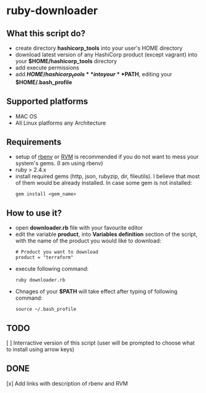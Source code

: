 # ruby-downloader

## What this script do?
- create directory **hashicorp_tools** into your user's HOME directory
- download latest version of any HashiCorp product (except vagrant) into your **$HOME/hashicorp_tools** directory
- add execute permissions
- add **$HOME/hashicorp_tools** into your **$PATH**, editing your **$HOME/.bash_profile**

## Supported platforms
- MAC OS
- All Linux platforms any Architecture

## Requirements
- setup of [rbenv](https://github.com/rbenv/rbenv) or [RVM](https://rvm.io/rvm/install) is recommended if you do not want to mess your system's gems. (I am using rbenv)
- ruby > 2.4.x
- install required gems (http, json, rubyzip, dir, fileutils). I believe that most of them would be already installed. In case some gem is not installed: 
  ```
  gem install <gem_name>
  ```
## How to use it?
- open **downloader.rb** file with your favourite editor
- edit the variable **product**, into **Variables definition** section of the script, with the name of the product you would like to download:
  ```
  # Product you want to download
  product = "terraform"
  ```
- execute following command:
  ```
  ruby downloader.rb
  ```
- Chnages of your **$PATH** will take effect after typing of following command:
  ```
  source ~/.bash_profile
  ```
## TODO
[ ] Interractive version of this script (user will be prompted to choose what to install using arrow keys)

## DONE
[x] Add links with description of rbenv and RVM
